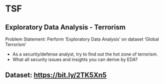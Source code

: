 # TSF
## Exploratory Data Analysis - Terrorism
Problem Statement: Perform ‘Exploratory Data Analysis’ on dataset ‘Global Terrorism’
- As a security/defense analyst, try to find out the hot zone of terrorism.
- What all security issues and insights you can derive by EDA?
## Dataset: https://bit.ly/2TK5Xn5
